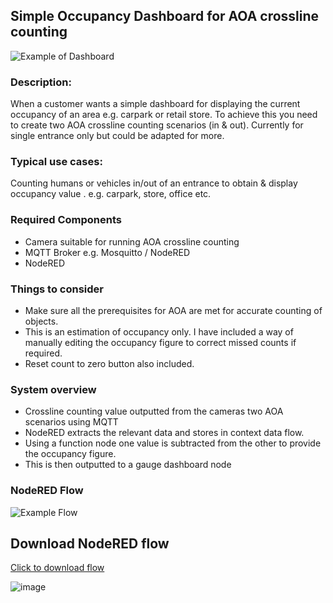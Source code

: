 ## Simple Occupancy Dashboard for AOA crossline counting 

![Example of Dashboard](https://github.com/cronsh/NRflows/blob/main/AOA%20Crossline%20occupancy%20NR%20Dashboard.jpg?raw=true)

### Description:
 When a customer wants a simple dashboard for displaying the current occupancy of an area e.g. carpark or retail store. To achieve this you need to create two AOA crossline counting scenarios (in & out). Currently for single entrance only but could be adapted for more.

### Typical use cases:
Counting humans or vehicles in/out of an entrance to obtain & display occupancy value . e.g. carpark, store, office etc.

### Required Components
- Camera suitable for running AOA crossline counting
- MQTT Broker e.g. Mosquitto / NodeRED
- NodeRED

### Things to consider
- Make sure all the prerequisites for AOA are met for accurate counting of objects.
- This is an estimation of occupancy only. I have included a way of manually editing the occupancy figure to correct missed counts if required.
- Reset count to zero button also included.

### System overview
- Crossline counting value outputted from the cameras two AOA scenarios using MQTT
- NodeRED extracts the relevant data and stores in context data flow.
- Using a function node one value is subtracted from the other to provide the occupancy figure. 
- This is then outputted to a gauge dashboard node

### NodeRED Flow
![Example Flow](https://github.com/cronsh/NRflows/blob/main/AOA%20Crossline%20occupancy%20NR%20Flow.jpg?raw=true)

## Download NodeRED flow 

[Click to download flow](https://github.com/cronsh/NRflows/blob/main/AOA%20Crossline%20Occupancy%20Dashboard%20v2.json)

![image](https://api.aintegration.team/image/custom-analytics)
